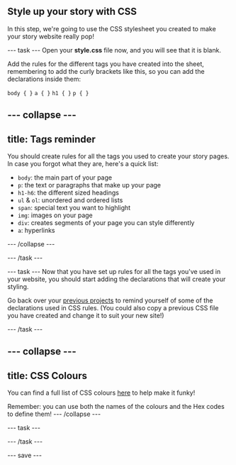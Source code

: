 ## Style up your story with CSS

In this step, we're going to use the CSS stylesheet you created to make your story website really pop! 

--- task ---
Open your **style.css** file now, and you will see that it is blank. 

Add the rules for the different tags you have created into the sheet, remembering to add the curly brackets like this, so you can add the declarations inside them:

```body { }```
```a { }```
```h1 { }```
```p { }```

--- collapse ---
---
title: Tags reminder
---

You should create rules for all the tags you used to create your story pages. In case you forgot what they are, here's a quick list:

+ ```body```: the main part of your page
+ ```p```: the text or paragraphs that make up your page
+ ```h1-h6```: the different sized headings
+ ```ul``` & ```ol```: unordered and ordered lists
+ ```span```: special text you want to highlight
+ ```img```: images on your page
+ ```div```: creates segments of your page you can style differently
+ ```a```: hyperlinks

--- /collapse ---

--- /task ---

--- task ---
Now that you have set up rules for all the tags you've used in your website, you should start adding the declarations that will create your styling. 

Go back over your [previous projects](https://learning-admin.raspberrypi.org/en/projects/edit-the-web/2) to remind yourself of some of the declarations used in CSS rules. (You could also copy a previous CSS file you have created and change it to suit your new site!)

--- /task ---

--- collapse ---
---
title: CSS Colours
---
You can find a full list of CSS colours [here](https://www.w3schools.com/cssref/css_colors.asp) to help make it funky!

Remember: you can use both the names of the colours and the Hex codes to define them!
--- /collapse ---


--- task ---



--- /task ---

--- save ---